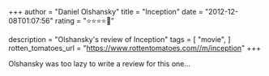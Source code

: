 +++
author = "Daniel Olshansky"
title = "Inception"
date = "2012-12-08T01:07:56"
rating = "⭐⭐⭐⭐🌟"

description = "Olshansky's review of Inception"
tags = [
    "movie",
]
rotten_tomatoes_url = "https://www.rottentomatoes.com//m/inception"
+++

Olshansky was too lazy to write a review for this one...
